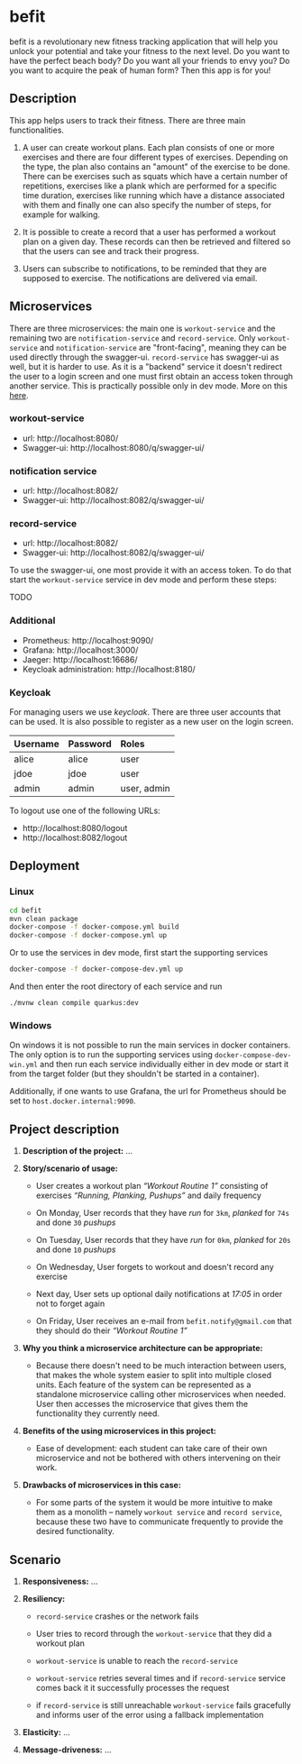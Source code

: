 # befit

befit is a revolutionary new fitness tracking application that will help you unlock your potential and take your fitness to the next level. Do you want to have the perfect beach body? Do you want all your friends to envy you? Do you want to acquire the peak of human form? Then this app is for you!

## Description

This app helps users to track their fitness. There are three main functionalities.

1. A user can create workout plans. Each plan consists of one or more exercises and there are four different types of exercises. Depending on the type, the plan also contains an "amount" of the exercise to be done. There can be exercises such as squats which have a certain number of repetitions, exercises like a plank which are performed for a specific time duration, exercises like running which have a distance associated with them and finally one can also specify the number of steps, for example for walking. 

2. It is possible to create a record that a user has performed a workout plan on a given day. These records can then be retrieved and filtered so that the users can see and track their progress. 

3. Users can subscribe to notifications, to be reminded that they are supposed to exercise. The notifications are delivered via email.

## Microservices

There are three microservices: the main one is `workout-service` and the remaining two are `notification-service` and `record-service`. Only `workout-service` and `notification-service` are "front-facing", meaning they can be used directly through the swagger-ui. `record-service` has swagger-ui as well, but it is harder to use. As it is a "backend" service it doesn't redirect the user to a login screen and one must first obtain an access token through another service. This is practically possible only in dev mode. More on this [here](#record-service).

### workout-service
 - url: http://localhost:8080/
 - Swagger-ui: http://localhost:8080/q/swagger-ui/

### notification service
 - url: http://localhost:8082/
 - Swagger-ui: http://localhost:8082/q/swagger-ui/

### record-service
 - url: http://localhost:8082/
 - Swagger-ui: http://localhost:8082/q/swagger-ui/

To use the swagger-ui, one most provide it with an access token. To do that start the `workout-service` service in dev mode and perform these steps:

TODO

### Additional

- Prometheus: http://localhost:9090/
- Grafana: http://localhost:3000/
- Jaeger: http://localhost:16686/
- Keycloak administration: http://localhost:8180/ 

### Keycloak

For managing users we use _keycloak_. There are three user accounts that can be used. It is also possible to register as a new user on the login screen.

| **Username**   | **Password** |  **Roles**    |
|:--             |:--           |:--            |
| alice          | alice        | user          |
| jdoe           | jdoe         | user          |
| admin          | admin        | user, admin   |

To logout use one of the following URLs:
 - http://localhost:8080/logout
 - http://localhost:8082/logout


## Deployment

### Linux

```bash
cd befit
mvn clean package
docker-compose -f docker-compose.yml build
docker-compose -f docker-compose.yml up
```

Or to use the services in dev mode, first start the supporting services

```bash
docker-compose -f docker-compose-dev.yml up
```

And then enter the root directory of each service and run

```
./mvnw clean compile quarkus:dev
```

### Windows

On windows it is not possible to run the main services in docker containers. The only option is to run the supporting services using `docker-compose-dev-win.yml` and then run each service individually either in dev mode or start it from the target folder (but they shouldn't be started in a container). 

Additionally, if one wants to use Grafana, the url for Prometheus should be set to `host.docker.internal:9090`.

## Project description

1. **Description of the project:** ...

2. **Story/scenario of usage:**

    - User creates a workout plan _“Workout Routine 1”_ consisting of
    exercises _“Running, Planking, Pushups”_ and daily frequency

    - On Monday, User records that they have _run_ for `3km`, _planked_
    for `74s` and done `30` _pushups_

    - On Tuesday, User records that they have _run_ for `0km`, _planked_
    for `20s` and done `10` _pushups_

    - On Wednesday, User forgets to workout and doesn't record any exercise

    - Next day, User sets up optional daily notifications at _17:05_ in order
    not to forget again

    - On Friday, User receives an e-mail from `befit.notify@gmail.com` that
    they should do their _“Workout Routine 1”_

3. **Why you think a microservice architecture can be appropriate:**

    - Because there doesn't need to be much interaction between users,
    that makes the whole system easier to split into multiple closed units.
    Each feature of the system can be represented as a standalone microservice
    calling other microservices when needed. User then accesses the
    microservice that gives them the functionality they currently need.

4. **Benefits of the using microservices in this project:**

    - Ease of development: each student can take care of their own microservice
    and not be bothered with others intervening on their work.

5. **Drawbacks of microservices in this case:**

    - For some parts of the system it would be more intuitive to make them
    as a monolith – namely `workout service` and `record service`, because
    these two have to communicate frequently to provide the desired
    functionality.

## Scenario

1. **Responsiveness:** ...

1. **Resiliency:**

    - `record-service` crashes or the network fails

    - User tries to record through the `workout-service` that they did a workout plan

    - `workout-service` is unable to reach the `record-service`

    - `workout-service` retries several times and if `record-service` service comes back it it successfully processes the request

    - if `record-service` is still unreachable `workout-service` fails gracefully and informs user of the error using a fallback implementation

1. **Elasticity:** ...

1. **Message-driveness:** ...
